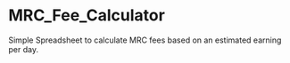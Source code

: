 # MRC_Fee_Calculator

Simple Spreadsheet to calculate MRC fees based on an estimated earning per day.
